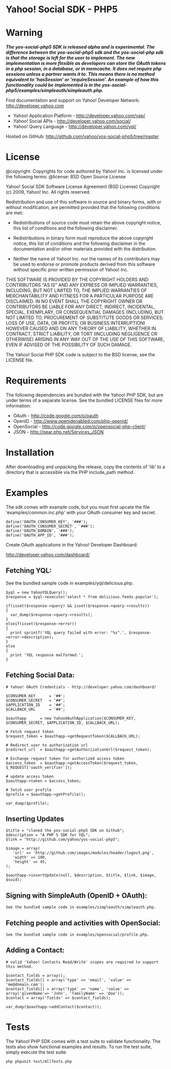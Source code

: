 Yahoo! Social SDK - PHP5
========================

**Warning**
=======

**_The yos-social-php5 SDK is released alpha and is experimental. The difference between the yos-social-php5 sdk and the yos-social-php sdk is that the storage is left for the user to implement.
The new implementation is more flexible as developers can store the OAuth tokens in a php session, in a database, or in memcache. It does not require php sessions unless a partner wants it to.
This means there is no method equivalent to 'hasSession' or 'requireSession'. An example of how this functionality could be implemented is in the yos-social-php5/examples/simpleauth/simpleauth.php._**


Find documentation and support on Yahoo! Developer Network: http://developer.yahoo.com

 * Yahoo! Application Platform - http://developer.yahoo.com/yap/
 * Yahoo! Social APIs - http://developer.yahoo.com/social/
 * Yahoo! Query Language - http://developer.yahoo.com/yql/

Hosted on GitHub: http://github.com/yahoo/yos-social-php5/tree/master

License
=======

@copyright: Copyrights for code authored by Yahoo! Inc. is licensed under the following terms:
@license:   BSD Open Source License

Yahoo! Social SDK
Software License Agreement (BSD License)
Copyright (c) 2009, Yahoo! Inc.
All rights reserved.

Redistribution and use of this software in source and binary forms, with
or without modification, are permitted provided that the following
conditions are met:

* Redistributions of source code must retain the above
  copyright notice, this list of conditions and the
  following disclaimer.

* Redistributions in binary form must reproduce the above
  copyright notice, this list of conditions and the
  following disclaimer in the documentation and/or other
  materials provided with the distribution.

* Neither the name of Yahoo! Inc. nor the names of its
  contributors may be used to endorse or promote products
  derived from this software without specific prior
  written permission of Yahoo! Inc.

THIS SOFTWARE IS PROVIDED BY THE COPYRIGHT HOLDERS AND CONTRIBUTORS "AS IS"
AND ANY EXPRESS OR IMPLIED WARRANTIES, INCLUDING, BUT NOT LIMITED TO, THE
IMPLIED WARRANTIES OF MERCHANTABILITY AND FITNESS FOR A PARTICULAR PURPOSE ARE
DISCLAIMED. IN NO EVENT SHALL THE COPYRIGHT OWNER OR CONTRIBUTORS BE LIABLE
FOR ANY DIRECT, INDIRECT, INCIDENTAL, SPECIAL, EXEMPLARY, OR CONSEQUENTIAL
DAMAGES (INCLUDING, BUT NOT LIMITED TO, PROCUREMENT OF SUBSTITUTE GOODS OR
SERVICES; LOSS OF USE, DATA, OR PROFITS; OR BUSINESS INTERRUPTION) HOWEVER
CAUSED AND ON ANY THEORY OF LIABILITY, WHETHER IN CONTRACT, STRICT LIABILITY,
OR TORT (INCLUDING NEGLIGENCE OR OTHERWISE) ARISING IN ANY WAY OUT OF THE USE
OF THIS SOFTWARE, EVEN IF ADVISED OF THE POSSIBILITY OF SUCH DAMAGE.


The Yahoo! Social PHP SDK code is subject to the BSD license, see the LICENSE file.


Requirements
============

The following dependencies are bundled with the Yahoo! PHP SDK, but are under
terms of a separate license. See the bundled LICENSE files for more information:

 * OAuth      - http://code.google.com/p/oauth
 * OpenID     - http://www.openidenabled.com/php-openid/
 * OpenSocial - http://code.google.com/p/opensocial-php-client/
 * JSON       - http://pear.php.net/Services_JSON


Installation
============

After downloading and unpacking the release, copy the contents of 'lib'
to a directory that is accessible via the PHP include_path method.


Examples
========

The sdk comes with example code, but you must first upcate the file
'examples/common.inc.php' with your OAuth consumer key and secret.


    define('OAUTH_CONSUMER_KEY', '###');
    define('OAUTH_CONSUMER_SECRET', '###');
    define('OAUTH_DOMAIN', '###');
    define('OAUTH_APP_ID', '###');


Create OAuth applications in the Yahoo! Developer Dashboard:

http://developer.yahoo.com/dashboard/


## Fetching YQL:

See the bundled sample code in examples/yql/delicious.php.

    $yql = new YahooYQLQuery();
    $response = $yql->execute('select * from delicious.feeds.popular');

    if(isset($response->query) && isset($response->query->results))
    {
      var_dump($response->query->results);
    }
    elseif(isset($response->error))
    {
      print sprintf('YQL query failed with error: "%s".', $response->error->description);
    }
    else
    {
      print 'YQL response malformed.';
    }


## Fetching Social Data:

    # Yahoo! OAuth Credentials - http://developer.yahoo.com/dashboard/

    $CONSUMER_KEY      = '##';
    $CONSUMER_SECRET   = '##';
    $APPLICATION_ID    = '##';
    $CALLBACK_URL      = '##';

    $oauthapp      = new YahooOAuthApplication($CONSUMER_KEY, $CONSUMER_SECRET, $APPLICATION_ID, $CALLBACK_URL);

    # Fetch request token
    $request_token = $oauthapp->getRequestToken($CALLBACK_URL);

    # Redirect user to authorization url
    $redirect_url  = $oauthapp->getAuthorizationUrl($request_token);

    # Exchange request token for authorized access token
    $access_token  = $oauthapp->getAccessToken($request_token, $_REQUEST['oauth_verifier']);

    # update access token
    $oauthapp->token = $access_token;

    # fetch user profile
    $profile = $oauthapp->getProfile();

    var_dump($profile);

## Inserting Updates
    $title = "cloned the yos-social-php5 SDK on Github";
    $description = "A PHP 5 SDK for YQL";
    $link = "http://github.com/yahoo/yos-social-php5";
    
    $image = array(
       'url' => 'http://github.com/images/modules/header/logov3.png', 
       'width' => 100,
       'height' => 45, 
    );
    
    $oauthapp->insertUpdate(null, $description, $title, $link, $image, $suid);

## Signing with SimpleAuth (OpenID + OAuth):

    See the bundled sample code in examples/simpleauth/simpleauth.php.


## Fetching people and activities with OpenSocial:

    See the bundled sample code in examples/opensocial/profile.php.


## Adding a Contact:

	# valid 'Yahoo! Contacts Read/Write' scopes are required to support this method. 

    $contact_fields = array();
    $contact_fields[] = array('type' => 'email', 'value' => 'me@domain.com');
    $contact_fields[] = array('type' => 'name', 'value' => array('givenName'=> 'John', 'familyName' => 'Doe'));
    $contact = array('fields' => $contact_fields);

    var_dump($oauthapp->addContact($contact));

Tests
=====

The Yahoo! PHP SDK comes with a test suite to validate functionality. The tests also
show functional examples and results. To run the test suite, simply execute the test suite:

    php phpunit test/AllTests.php
